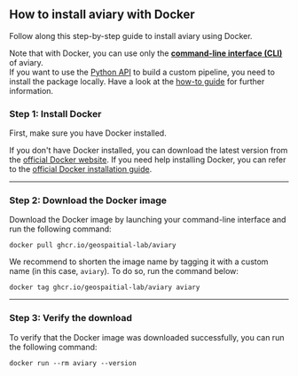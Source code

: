 ## How to install aviary with Docker

Follow along this step-by-step guide to install aviary using Docker.

Note that with Docker, you can use only the [**command-line interface (CLI)**] of aviary.<br />
If you want to use the [Python API] to build a custom pipeline, you need to install the package locally.
Have a look at the [how-to guide] for further information.

  [**command-line interface (CLI)**]: ../../cli_reference/index.md
  [Python API]: ../../api_reference/index.md
  [how-to guide]: how_to_install_aviary_with_pip.md

### Step 1: Install Docker

First, make sure you have Docker installed.

If you don't have Docker installed, you can download the latest version from the [official Docker website].
If you need help installing Docker, you can refer to the [official Docker installation guide].

  [official Docker website]: https://www.docker.com
  [official Docker installation guide]: https://docs.docker.com/get-docker

---

### Step 2: Download the Docker image

Download the Docker image by launching your command-line interface and run the following command:

```
docker pull ghcr.io/geospaitial-lab/aviary
```

We recommend to shorten the image name by tagging it with a custom name (in this case, `aviary`).
To do so, run the command below:

```
docker tag ghcr.io/geospaitial-lab/aviary aviary
```

---

### Step 3: Verify the download

To verify that the Docker image was downloaded successfully, you can run the following command:

```
docker run --rm aviary --version
```
